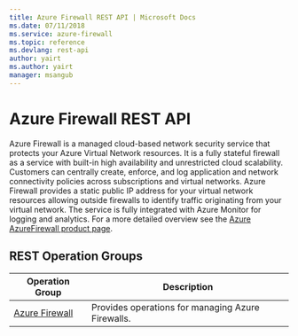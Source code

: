 ```yaml
---
title: Azure Firewall REST API | Microsoft Docs
ms.date: 07/11/2018
ms.service: azure-firewall
ms.topic: reference
ms.devlang: rest-api
author: yairt
ms.author: yairt
manager: msangub
---
```


# Azure Firewall REST API

Azure Firewall is a managed cloud-based network security service that protects your Azure Virtual Network resources. It is a fully stateful firewall as a service with built-in high availability and unrestricted cloud scalability. Customers can centrally create, enforce, and log application and network connectivity policies across subscriptions and virtual networks. Azure Firewall provides a static public IP address for your virtual network resources allowing outside firewalls to identify traffic originating from your virtual network.  The service is fully integrated with Azure Monitor for logging and analytics. For a more detailed overview see the [Azure AzureFirewall product page](https://aka.ms/azurefw). 

## REST Operation Groups

|Operation Group|Description|
|---|---|
|[Azure Firewall](xref:management.azure.com.azure-firewall.azurefirewalls) |Provides operations for managing Azure Firewalls.|
